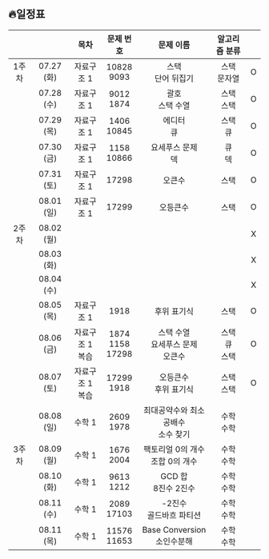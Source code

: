 ## 🔥일정표

|||목차|문제 번호|문제 이름|알고리즘 분류||
|:---:|:---:|:---:|:---:|:---:|:---:|:---:|
|1주차  |07.27 (화) |자료구조 1|10828<br>9093|스택<br>단어 뒤집기|스택<br>문자열|O|
|       |07.28 (수) |자료구조 1|9012<br>1874|괄호<br>스택 수열|스택<br>스택|O|
|       |07.29 (목) |자료구조 1|1406<br>10845|에디터<br>큐|스택<br>큐|O|
|       |07.30 (금) |자료구조 1|1158<br>10866|요세푸스 문제<br>덱|큐<br>덱|O|
|       |07.31 (토) |자료구조 1|17298|오큰수|스택|O|
|       |08.01 (일) |자료구조 1|17299|오등큰수|스택|O|
|2주차  |08.02 (월) |||||X|
|       |08.03 (화) |||||X|
|       |08.04 (수) |||||X|
|       |08.05 (목) |자료구조 1|1918|후위 표기식|스택|O|
|       |08.06 (금) |자료구조 1<br>복습|1874<br>1158<br>17298|스택 수열<br>요세푸스 문제<br>오큰수|스택<br>큐<br>스택|O|
|       |08.07 (토) |자료구조 1<br>복습|17299<br>1918|오등큰수<br>후위 표기식|스택<br>스택|O|
|       |08.08 (일) |수학 1    |2609<br>1978|최대공약수와 최소공배수<br>소수 찾기|수학<br>수학||
|3주차  |08.09 (월) |수학 1    |1676<br>2004|팩토리얼 0의 개수<br>조합 0의 개수|수학<br>수학||
|       |08.10 (화) |수학 1    |9613<br>1212|GCD 합<br>8진수 2진수|수학<br>수학||
|       |08.11 (수) |수학 1    |2089<br>17103|-2진수<br>골드바흐 파티션|수학<br>수학||
|       |08.11 (목) |수학 1    |11576<br>11653|Base Conversion<br>소인수분해|수학<br>수학||
